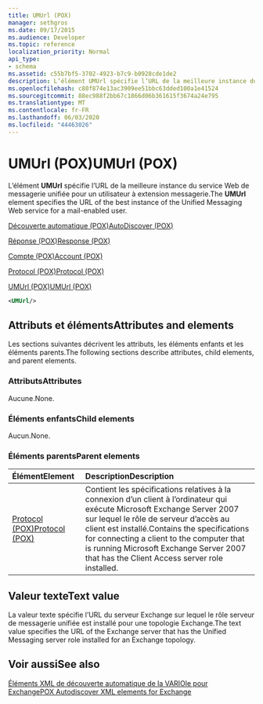 ```yaml
---
title: UMUrl (POX)
manager: sethgros
ms.date: 09/17/2015
ms.audience: Developer
ms.topic: reference
localization_priority: Normal
api_type:
- schema
ms.assetid: c55b7bf5-3702-4923-b7c9-b0928cde1de2
description: L’élément UMUrl spécifie l’URL de la meilleure instance du service Web de messagerie unifiée pour un utilisateur à extension messagerie.
ms.openlocfilehash: c80f874e13ac3909ee51bbc63dded100a1e41524
ms.sourcegitcommit: 88ec988f2bb67c1866d06b361615f3674a24e795
ms.translationtype: MT
ms.contentlocale: fr-FR
ms.lasthandoff: 06/03/2020
ms.locfileid: "44463026"
---
```

# <a name="umurl-pox"></a><span data-ttu-id="74e64-103">UMUrl (POX)</span><span class="sxs-lookup"><span data-stu-id="74e64-103">UMUrl (POX)</span></span>

<span data-ttu-id="74e64-104">L’élément **UMUrl** spécifie l’URL de la meilleure instance du service Web de messagerie unifiée pour un utilisateur à extension messagerie.</span><span class="sxs-lookup"><span data-stu-id="74e64-104">The **UMUrl** element specifies the URL of the best instance of the Unified Messaging Web service for a mail-enabled user.</span></span> 
  
[<span data-ttu-id="74e64-105">Découverte automatique (POX)</span><span class="sxs-lookup"><span data-stu-id="74e64-105">AutoDiscover (POX)</span></span>](autodiscover-pox.md)
  
[<span data-ttu-id="74e64-106">Réponse (POX)</span><span class="sxs-lookup"><span data-stu-id="74e64-106">Response (POX)</span></span>](response-pox.md)
  
[<span data-ttu-id="74e64-107">Compte (POX)</span><span class="sxs-lookup"><span data-stu-id="74e64-107">Account (POX)</span></span>](account-pox.md)
  
[<span data-ttu-id="74e64-108">Protocol (POX)</span><span class="sxs-lookup"><span data-stu-id="74e64-108">Protocol (POX)</span></span>](protocol-pox.md)
  
[<span data-ttu-id="74e64-109">UMUrl (POX)</span><span class="sxs-lookup"><span data-stu-id="74e64-109">UMUrl (POX)</span></span>](umurl-pox.md)
  
```xml
<UMUrl/>
```

## <a name="attributes-and-elements"></a><span data-ttu-id="74e64-110">Attributs et éléments</span><span class="sxs-lookup"><span data-stu-id="74e64-110">Attributes and elements</span></span>

<span data-ttu-id="74e64-111">Les sections suivantes décrivent les attributs, les éléments enfants et les éléments parents.</span><span class="sxs-lookup"><span data-stu-id="74e64-111">The following sections describe attributes, child elements, and parent elements.</span></span>
  
### <a name="attributes"></a><span data-ttu-id="74e64-112">Attributs</span><span class="sxs-lookup"><span data-stu-id="74e64-112">Attributes</span></span>

<span data-ttu-id="74e64-113">Aucune.</span><span class="sxs-lookup"><span data-stu-id="74e64-113">None.</span></span>
  
### <a name="child-elements"></a><span data-ttu-id="74e64-114">Éléments enfants</span><span class="sxs-lookup"><span data-stu-id="74e64-114">Child elements</span></span>

<span data-ttu-id="74e64-115">Aucun.</span><span class="sxs-lookup"><span data-stu-id="74e64-115">None.</span></span>
  
### <a name="parent-elements"></a><span data-ttu-id="74e64-116">Éléments parents</span><span class="sxs-lookup"><span data-stu-id="74e64-116">Parent elements</span></span>

|<span data-ttu-id="74e64-117">**Élément**</span><span class="sxs-lookup"><span data-stu-id="74e64-117">**Element**</span></span>|<span data-ttu-id="74e64-118">**Description**</span><span class="sxs-lookup"><span data-stu-id="74e64-118">**Description**</span></span>|
|:-----|:-----|
|[<span data-ttu-id="74e64-119">Protocol (POX)</span><span class="sxs-lookup"><span data-stu-id="74e64-119">Protocol (POX)</span></span>](protocol-pox.md) <br/> |<span data-ttu-id="74e64-120">Contient les spécifications relatives à la connexion d’un client à l’ordinateur qui exécute Microsoft Exchange Server 2007 sur lequel le rôle de serveur d’accès au client est installé.</span><span class="sxs-lookup"><span data-stu-id="74e64-120">Contains the specifications for connecting a client to the computer that is running Microsoft Exchange Server 2007 that has the Client Access server role installed.</span></span>  <br/> |
   
## <a name="text-value"></a><span data-ttu-id="74e64-121">Valeur texte</span><span class="sxs-lookup"><span data-stu-id="74e64-121">Text value</span></span>

<span data-ttu-id="74e64-122">La valeur texte spécifie l’URL du serveur Exchange sur lequel le rôle serveur de messagerie unifiée est installé pour une topologie Exchange.</span><span class="sxs-lookup"><span data-stu-id="74e64-122">The text value specifies the URL of the Exchange server that has the Unified Messaging server role installed for an Exchange topology.</span></span>
  
## <a name="see-also"></a><span data-ttu-id="74e64-123">Voir aussi</span><span class="sxs-lookup"><span data-stu-id="74e64-123">See also</span></span>



[<span data-ttu-id="74e64-124">Éléments XML de découverte automatique de la VARIOle pour Exchange</span><span class="sxs-lookup"><span data-stu-id="74e64-124">POX Autodiscover XML elements for Exchange</span></span>](pox-autodiscover-xml-elements-for-exchange.md)

